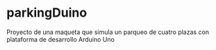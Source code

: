 # parkingDuino
Proyecto de una maqueta que simula un parqueo de cuatro plazas con plataforma de desarrollo Arduino Uno
